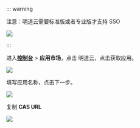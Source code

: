 <IntegrationDetailCard :title="`在 ${$localeConfig.brandName} 中创建应用`">

::: warning

注意：明道云需要标准版或者专业版才支持 SSO

![](~@imagesZhCn/integration/mingdao/warning.png)

:::

进入[**控制台**](https://console.genauth.ai) > **应用市场**，点击 明道云，点击获取应用。

![](~@imagesZhCn/integration/mingdao/1-1.png)

填写应用名称，点击下一步。

![](~@imagesZhCn/integration/mingdao/1-2.png)

复制 **CAS URL**

![](~@imagesZhCn/integration/mingdao/1-3.png)

</IntegrationDetailCard>
